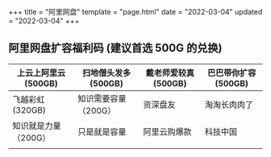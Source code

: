 +++
title = "阿里网盘"
template = "page.html"
date = "2022-03-04"
updated = "2022-03-04"
+++

## 阿里网盘扩容福利码 (建议首选 500G 的兑换)

| 上云上阿里云 (500GB) | 扫地僧头发多 (500GB) | 戴老师爱较真 (500GB) | 巴巴带你扩容 (500GB) |
| -------------------- | -------------------- | -------------------- | -------------------- |
| 飞越彩虹 (320GB)     | 知识需要容量（200G） | 资深盘友             | 淘淘长肉肉了         |
| 知识就是力量（200G） | 只是就是容量         | 阿里云购爆款         | 科技中国             |
|                      |                      |                      |                      |

